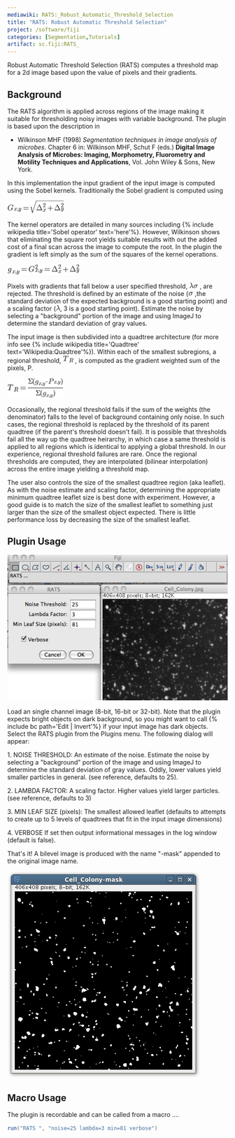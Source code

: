 ```yaml
---
mediawiki: RATS:_Robust_Automatic_Threshold_Selection
title: "RATS: Robust Automatic Threshold Selection"
project: /software/fiji
categories: [Segmentation,Tutorials]
artifact: sc.fiji:RATS_
---
```


Robust Automatic Threshold Selection (RATS) computes a threshold map for a 2d image based upon the value of pixels and their gradients.

## Background

The RATS algorithm is applied across regions of the image making it suitable for thresholding noisy images with variable background. The plugin is based upon the description in

-   Wilkinson MHF (1998) *Segmentation techniques in image analysis of microbes*. Chapter 6 in: Wilkinson MHF, Schut F (eds.) **Digital Image Analysis of Microbes: Imaging, Morphometry, Fluorometry and Motility Techniques and Applications**, Vol. John Wiley & Sons, New York.

In this implementation the input gradient of the input image is computed using the Sobel kernels. Traditionally the Sobel gradient is computed using

![](/media/plugins/rats-sobel.png)

The kernel operators are detailed in many sources including {% include wikipedia title='Sobel operator' text='here'%}. However, Wilkinson shows that eliminating the square root yields suitable results with out the added cost of a final scan across the image to compute the root. In the plugin the gradient is left simply as the sum of the squares of the kernel operations.

![](/media/plugins/rats-sobel2.png)

Pixels with gradients that fall below a user specified threshold, ![](/media/plugins/rats-lambdasigma.png) , are rejected. The threshold is defined by an estimate of the noise (![](/media/plugins/rats-sigma.png) ,the standard deviation of the expected background is a good starting point) and a scaling factor (![](/media/plugins/rats-lambda.png), 3 is a good starting point). Estimate the noise by selecting a "background" portion of the image and using ImageJ to determine the standard deviation of gray values.

The input image is then subdivided into a quadtree architecture (for more info see {% include wikipedia title='Quadtree' text='Wikipedia:Quadtree'%}). Within each of the smallest subregions, a regional threshold, ![](/media/plugins/rats-tr.png) , is computed as the gradient weighted sum of the pixels, P.

![](/media/plugins/rats-tr2.png)

Occasionally, the regional threshold fails if the sum of the weights (the denominator) falls to the level of background containing only noise. In such cases, the regional threshold is replaced by the threshold of its parent quadtree (if the parent's threshold doesn't fail). It is possible that thresholds fail all the way up the quadtree heirarchy, in which case a same threshold is applied to all regions which is identical to applying a global threshold. In our experience, regional threshold failures are rare. Once the regional thresholds are computed, they are interpolated (bilinear interpolation) across the entire image yielding a threshold map.

The user also controls the size of the smallest quadtree region (aka leaflet). As with the noise estimate and scaling factor, determining the appropriate minimum quadtree leaflet size is best done with experiment. However, a good guide is to match the size of the smallest leaflet to something just larger than the size of the smallest object expected. There is little performance loss by decreasing the size of the smallest leaflet.

## Plugin Usage

![](/media/plugins/rats-gui.jpg)

Load an single channel image (8-bit, 16-bit or 32-bit). Note that the plugin expects bright objects on dark background, so you might want to call {% include bc path='Edit | Invert'%} if your input image has dark objects. Select the RATS plugin from the Plugins menu. The following dialog will appear:

1\. NOISE THRESHOLD: An estimate of the noise. Estimate the noise by selecting a "background" portion of the image and using ImageJ to determine the standard deviation of gray values. Oddly, lower values yield smaller particles in general. (see reference, defaults to 25).

2\. LAMBDA FACTOR: A scaling factor. Higher values yield larger particles. (see reference, defaults to 3)

3\. MIN LEAF SIZE (pixels): The smallest allowed leaflet (defaults to attempts to create up to 5 levels of quadtrees that fit in the input image dimensions)

4\. VERBOSE If set then output informational messages in the log window (default is false).

That's it! A bilevel image is produced with the name "-mask" appended to the original image name.

![](/media/plugins/rats-output.png)

## Macro Usage

The plugin is recordable and can be called from a macro ....

```java
run("RATS ", "noise=25 lambda=3 min=81 verbose")
```
